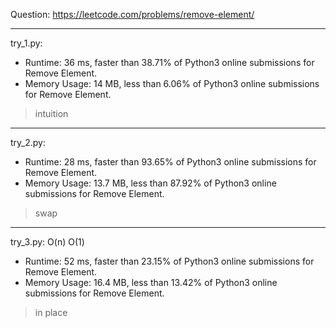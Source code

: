 Question: https://leetcode.com/problems/remove-element/

---

try_1.py:
* Runtime: 36 ms, faster than 38.71% of Python3 online submissions for Remove Element.
* Memory Usage: 14 MB, less than 6.06% of Python3 online submissions for Remove Element.

> intuition

---

try_2.py:
* Runtime: 28 ms, faster than 93.65% of Python3 online submissions for Remove Element.
* Memory Usage: 13.7 MB, less than 87.92% of Python3 online submissions for Remove Element.

> swap

---

try_3.py: O(n) O(1)

* Runtime: 52 ms, faster than 23.15% of Python3 online submissions for Remove Element.
* Memory Usage: 16.4 MB, less than 13.42% of Python3 online submissions for Remove Element.

> in place

